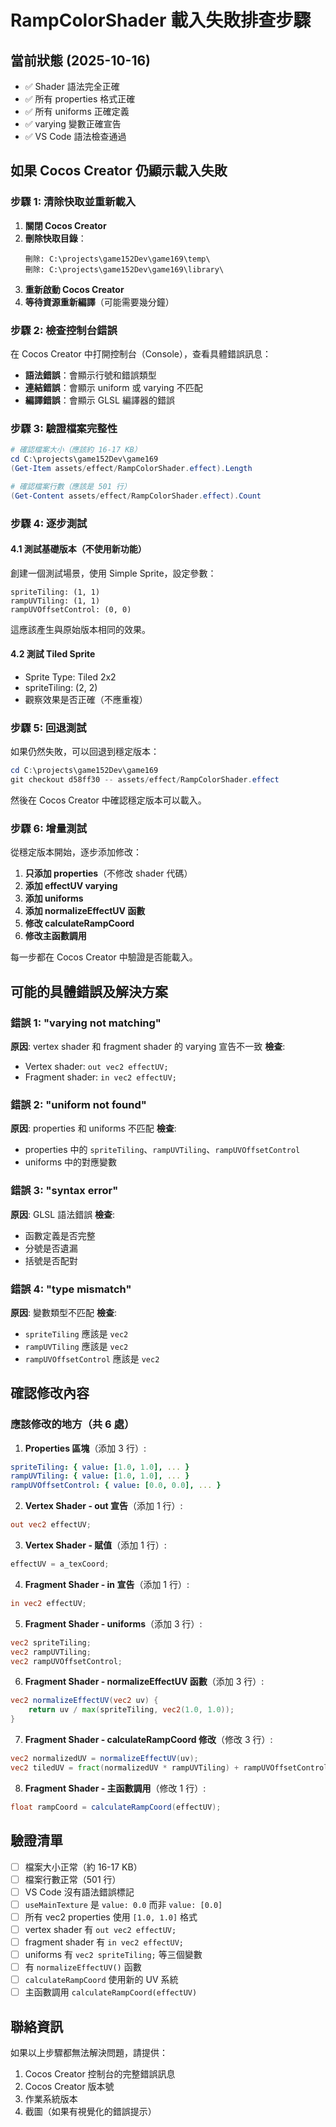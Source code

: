 # RampColorShader 載入失敗排查步驟

## 當前狀態 (2025-10-16)
- ✅ Shader 語法完全正確
- ✅ 所有 properties 格式正確
- ✅ 所有 uniforms 正確定義
- ✅ varying 變數正確宣告
- ✅ VS Code 語法檢查通過

## 如果 Cocos Creator 仍顯示載入失敗

### 步驟 1: 清除快取並重新載入
1. **關閉 Cocos Creator**
2. **刪除快取目錄**：
   ```
   刪除: C:\projects\game152Dev\game169\temp\
   刪除: C:\projects\game152Dev\game169\library\
   ```
3. **重新啟動 Cocos Creator**
4. **等待資源重新編譯**（可能需要幾分鐘）

### 步驟 2: 檢查控制台錯誤
在 Cocos Creator 中打開控制台（Console），查看具體錯誤訊息：
- **語法錯誤**：會顯示行號和錯誤類型
- **連結錯誤**：會顯示 uniform 或 varying 不匹配
- **編譯錯誤**：會顯示 GLSL 編譯器的錯誤

### 步驟 3: 驗證檔案完整性
```powershell
# 確認檔案大小（應該約 16-17 KB）
cd C:\projects\game152Dev\game169
(Get-Item assets/effect/RampColorShader.effect).Length

# 確認檔案行數（應該是 501 行）
(Get-Content assets/effect/RampColorShader.effect).Count
```

### 步驟 4: 逐步測試

#### 4.1 測試基礎版本（不使用新功能）
創建一個測試場景，使用 Simple Sprite，設定參數：
```
spriteTiling: (1, 1)
rampUVTiling: (1, 1)
rampUVOffsetControl: (0, 0)
```
這應該產生與原始版本相同的效果。

#### 4.2 測試 Tiled Sprite
- Sprite Type: Tiled 2x2
- spriteTiling: (2, 2)
- 觀察效果是否正確（不應重複）

### 步驟 5: 回退測試
如果仍然失敗，可以回退到穩定版本：
```powershell
cd C:\projects\game152Dev\game169
git checkout d58ff30 -- assets/effect/RampColorShader.effect
```

然後在 Cocos Creator 中確認穩定版本可以載入。

### 步驟 6: 增量測試
從穩定版本開始，逐步添加修改：

1. **只添加 properties**（不修改 shader 代碼）
2. **添加 effectUV varying**
3. **添加 uniforms**
4. **添加 normalizeEffectUV 函數**
5. **修改 calculateRampCoord**
6. **修改主函數調用**

每一步都在 Cocos Creator 中驗證是否能載入。

## 可能的具體錯誤及解決方案

### 錯誤 1: "varying not matching"
**原因**: vertex shader 和 fragment shader 的 varying 宣告不一致
**檢查**:
- Vertex shader: `out vec2 effectUV;`
- Fragment shader: `in vec2 effectUV;`

### 錯誤 2: "uniform not found"
**原因**: properties 和 uniforms 不匹配
**檢查**: 
- properties 中的 `spriteTiling`、`rampUVTiling`、`rampUVOffsetControl`
- uniforms 中的對應變數

### 錯誤 3: "syntax error"
**原因**: GLSL 語法錯誤
**檢查**:
- 函數定義是否完整
- 分號是否遺漏
- 括號是否配對

### 錯誤 4: "type mismatch"
**原因**: 變數類型不匹配
**檢查**:
- `spriteTiling` 應該是 `vec2`
- `rampUVTiling` 應該是 `vec2`
- `rampUVOffsetControl` 應該是 `vec2`

## 確認修改內容

### 應該修改的地方（共 6 處）

1. **Properties 區塊**（添加 3 行）:
```yaml
spriteTiling: { value: [1.0, 1.0], ... }
rampUVTiling: { value: [1.0, 1.0], ... }
rampUVOffsetControl: { value: [0.0, 0.0], ... }
```

2. **Vertex Shader - out 宣告**（添加 1 行）:
```glsl
out vec2 effectUV;
```

3. **Vertex Shader - 賦值**（添加 1 行）:
```glsl
effectUV = a_texCoord;
```

4. **Fragment Shader - in 宣告**（添加 1 行）:
```glsl
in vec2 effectUV;
```

5. **Fragment Shader - uniforms**（添加 3 行）:
```glsl
vec2 spriteTiling;
vec2 rampUVTiling;
vec2 rampUVOffsetControl;
```

6. **Fragment Shader - normalizeEffectUV 函數**（添加 3 行）:
```glsl
vec2 normalizeEffectUV(vec2 uv) {
    return uv / max(spriteTiling, vec2(1.0, 1.0));
}
```

7. **Fragment Shader - calculateRampCoord 修改**（修改 3 行）:
```glsl
vec2 normalizedUV = normalizeEffectUV(uv);
vec2 tiledUV = fract(normalizedUV * rampUVTiling) + rampUVOffsetControl;
```

8. **Fragment Shader - 主函數調用**（修改 1 行）:
```glsl
float rampCoord = calculateRampCoord(effectUV);
```

## 驗證清單

- [ ] 檔案大小正常（約 16-17 KB）
- [ ] 檔案行數正常（501 行）
- [ ] VS Code 沒有語法錯誤標記
- [ ] `useMainTexture` 是 `value: 0.0` 而非 `value: [0.0]`
- [ ] 所有 vec2 properties 使用 `[1.0, 1.0]` 格式
- [ ] vertex shader 有 `out vec2 effectUV;`
- [ ] fragment shader 有 `in vec2 effectUV;`
- [ ] uniforms 有 `vec2 spriteTiling;` 等三個變數
- [ ] 有 `normalizeEffectUV()` 函數
- [ ] `calculateRampCoord` 使用新的 UV 系統
- [ ] 主函數調用 `calculateRampCoord(effectUV)`

## 聯絡資訊
如果以上步驟都無法解決問題，請提供：
1. Cocos Creator 控制台的完整錯誤訊息
2. Cocos Creator 版本號
3. 作業系統版本
4. 截圖（如果有視覺化的錯誤提示）

